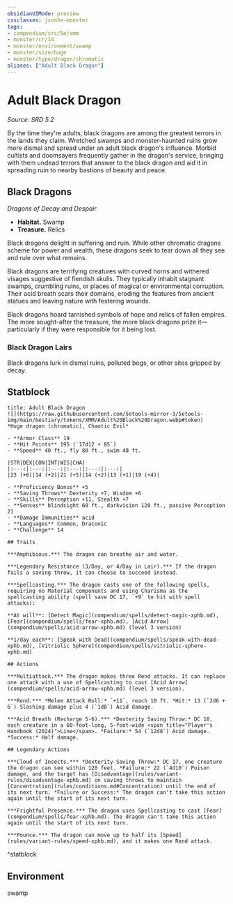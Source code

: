 ```yaml
---
obsidianUIMode: preview
cssclasses: json5e-monster
tags:
- compendium/src/5e/xmm
- monster/cr/14
- monster/environment/swamp
- monster/size/huge
- monster/type/dragon/chromatic
aliases: ["Adult Black Dragon"]
---
```

# Adult Black Dragon
*Source: SRD 5.2*  

By the time they're adults, black dragons are among the greatest terrors in the lands they claim. Wretched swamps and monster-haunted ruins grow more dismal and spread under an adult black dragon's influence. Morbid cultists and doomsayers frequently gather in the dragon's service, bringing with them undead terrors that answer to the black dragon and aid it in spreading ruin to nearby bastions of beauty and peace.

## Black Dragons

*Dragons of Decay and Despair*

- **Habitat.** Swamp  
- **Treasure.** Relics  

Black dragons delight in suffering and ruin. While other chromatic dragons scheme for power and wealth, these dragons seek to tear down all they see and rule over what remains.

Black dragons are terrifying creatures with curved horns and withered visages suggestive of fiendish skulls. They typically inhabit stagnant swamps, crumbling ruins, or places of magical or environmental corruption. Their acid breath scars their domains, eroding the features from ancient statues and leaving nature with festering wounds.

Black dragons hoard tarnished symbols of hope and relics of fallen empires. The more sought-after the treasure, the more black dragons prize it—particularly if they were responsible for it being lost.

### Black Dragon Lairs

Black dragons lurk in dismal ruins, polluted bogs, or other sites gripped by decay.

## Statblock

```ad-statblock
title: Adult Black Dragon
![](https://raw.githubusercontent.com/5etools-mirror-3/5etools-img/main/bestiary/tokens/XMM/Adult%20Black%20Dragon.webp#token)
*Huge dragon (chromatic), Chaotic Evil*

- **Armor Class** 19
- **Hit Points** 195 (`17d12 + 85`)
- **Speed** 40 ft., fly 80 ft., swim 40 ft.

|STR|DEX|CON|INT|WIS|CHA|
|:---:|:---:|:---:|:---:|:---:|:---:|
|23 (+6)|14 (+2)|21 (+5)|14 (+2)|13 (+1)|19 (+4)|

- **Proficiency Bonus** +5
- **Saving Throws** Dexterity +7, Wisdom +6
- **Skills** Perception +11, Stealth +7
- **Senses** blindsight 60 ft., darkvision 120 ft., passive Perception 21
- **Damage Immunities** acid
- **Languages** Common, Draconic
- **Challenge** 14

## Traits

***Amphibious.*** The dragon can breathe air and water.

***Legendary Resistance (3/Day, or 4/Day in Lair).*** If the dragon fails a saving throw, it can choose to succeed instead.

***Spellcasting.*** The dragon casts one of the following spells, requiring no Material components and using Charisma as the spellcasting ability (spell save DC 17, `+9` to hit with spell attacks):

**At will**: [Detect Magic](compendium/spells/detect-magic-xphb.md), [Fear](compendium/spells/fear-xphb.md), [Acid Arrow](compendium/spells/acid-arrow-xphb.md) (level 3 version)

**1/day each**: [Speak with Dead](compendium/spells/speak-with-dead-xphb.md), [Vitriolic Sphere](compendium/spells/vitriolic-sphere-xphb.md)

## Actions

***Multiattack.*** The dragon makes three Rend attacks. It can replace one attack with a use of Spellcasting to cast [Acid Arrow](compendium/spells/acid-arrow-xphb.md) (level 3 version).

***Rend.*** *Melee Attack Roll:* `+11`, reach 10 ft. *Hit:* 13 (`2d6 + 6`) Slashing damage plus 4 (`1d8`) Acid damage.

***Acid Breath (Recharge 5-6).*** *Dexterity Saving Throw:* DC 18, each creature in a 60-foot-long, 5-foot-wide <span title="Player's Handbook (2024)">Line</span>. *Failure:* 54 (`12d8`) Acid damage. *Success:* Half damage.

## Legendary Actions

***Cloud of Insects.*** *Dexterity Saving Throw:* DC 17, one creature the dragon can see within 120 feet. *Failure:* 22 (`4d10`) Poison damage, and the target has [Disadvantage](rules/variant-rules/disadvantage-xphb.md) on saving throws to maintain [Concentration](rules/conditions.md#Concentration) until the end of its next turn. *Failure or Success:* The dragon can't take this action again until the start of its next turn.

***Frightful Presence.*** The dragon uses Spellcasting to cast [Fear](compendium/spells/fear-xphb.md). The dragon can't take this action again until the start of its next turn.

***Pounce.*** The dragon can move up to half its [Speed](rules/variant-rules/speed-xphb.md), and it makes one Rend attack.
```
^statblock

## Environment

swamp